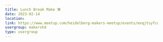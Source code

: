 ```yaml
---
title: Lunch Break Make 🛠️
date: 2023-02-14
location: 
link: https://www.meetup.com/heidelberg-makers-meetup/events/mvqjtsyfcdbsb/
usergroup: makershd
type: usergroup
---
```

